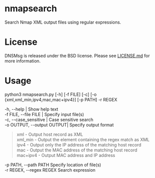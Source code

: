 # nmapsearch
Search Nmap XML output files using regular expressions.

# License
DNSMsg is released under the BSD license. Please see [LICENSE.md](https://github.com/canidorichard/DNSMsg/blob/master/LICENSE.md) for more information.

# Usage
python3 nmapsearch.py [-h] [-f FILE] [-c] [-o {xml,xml_min,ipv4,mac,mac+ipv4}] [-p PATH] -r REGEX

-h, --help                |  Show help text  
-f FILE, --file FILE      |  Specify input file(s)  
-c, --case_sensitive      |  Case sensitive search  
-o OUTPUT, --output OUTPUT|  Specify output format  
  
>xml      - Output host record as XML  
>xml_min  - Output the element containing the regex match as XML  
>ipv4     - Output only the IP address of the matching host record  
>mac      - Output the MAC address of the matching host record  
>mac+ipv4 - Output MAC address and IP address 
                              
-p PATH, --path PATH        Specify location of file(s)  
-r REGEX, --regex REGEX     Search expression  
                      
